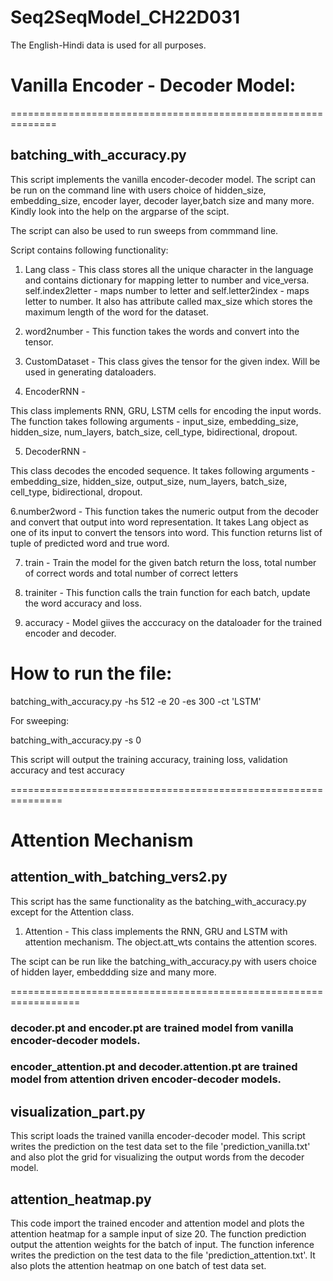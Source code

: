 # Seq2SeqModel_CH22D031

The English-Hindi data is used for all purposes.

# Vanilla Encoder - Decoder Model:


==============================================================

## batching_with_accuracy.py

This script implements the vanilla encoder-decoder model. The script can be run on the command line with users choice of hidden_size, embedding_size, encoder layer, decoder layer,batch size and many more. Kindly look into the help on the argparse of the scipt.

The script can also be used to run sweeps from commmand line.

Script contains following functionality:

1. Lang class - This class stores all the unique character in the language and contains dictionary for mapping letter to number and vice_versa.
self.index2letter - maps number to letter and self.letter2index - maps letter to number.
It also has attribute called max_size which stores the maximum length of the word for the dataset.

2. word2number - This function takes the words and convert into the tensor.

3. CustomDataset - This class gives the tensor for the given index. Will be used in generating dataloaders.

4. EncoderRNN - 

This class implements RNN, GRU, LSTM cells for encoding the input words. The function takes following arguments - 
input_size, embedding_size, hidden_size, num_layers, batch_size, cell_type, bidirectional, dropout.

5. DecoderRNN - 

This class decodes the encoded sequence. It takes following arguments - embedding_size, hidden_size, output_size, num_layers,
batch_size, cell_type, bidirectional, dropout.

6.number2word - This function takes the numeric output from the decoder and convert that output into word representation.
It takes Lang object as one of its input to convert the tensors into word. This function returns list of tuple of predicted 
word and true word.

7. train - Train the model for the given batch return the loss, total number of correct words and total number of correct letters

8. trainiter - This function calls the train function for each batch, update the word accuracy and loss.

9. accuracy - Model giives the acccuracy on the dataloader for the trained encoder and decoder.

# How to run the file:

batching_with_accuracy.py -hs 512 -e 20 -es 300 -ct 'LSTM' 

For sweeping:

batching_with_accuracy.py -s 0

This script will output the training accuracy, training loss, validation accuracy and test accuracy

===============================================================

# Attention Mechanism

## attention_with_batching_vers2.py

This script has the same functionality as the batching_with_accuracy.py except for the Attention class.

1. Attention - This class implements the RNN, GRU and LSTM with attention mechanism. The object.att_wts contains the attention scores.

The scipt can be run like the batching_with_accuracy.py with users choice of hidden layer, embeddding size and many more. 


==================================================================

### decoder.pt and encoder.pt are trained model from vanilla encoder-decoder models.
### encoder_attention.pt and decoder.attention.pt are trained model from attention driven encoder-decoder models.


## visualization_part.py

This  script loads the trained vanilla encoder-decoder model. This script writes the prediction on the test data set to the file 'prediction_vanilla.txt'
and also plot the grid for visualizing the output words from the decoder model.


## attention_heatmap.py

This code import the trained encoder and attention model and plots the attention heatmap for a sample input of size 20. The function prediction output the attention weights for the batch of input.
The function inference writes the prediction on the test data to the file 'prediction_attention.txt'. It also plots the attention heatmap on one batch of test data set.




